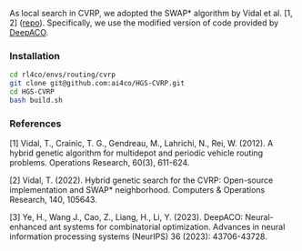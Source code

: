 As local search in CVRP, we adopted the SWAP* algorithm by Vidal et al. [1, 2] ([repo](https://github.com/vidalt/HGS-CVRP)). Specifically, we use the modified version of code provided by [DeepACO](https://github.com/henry-yeh/DeepACO/tree/main/cvrp_nls/HGS-CVRP-main).


### Installation

```bash
cd rl4co/envs/routing/cvrp
git clone git@github.com:ai4co/HGS-CVRP.git
cd HGS-CVRP
bash build.sh
```

### References

[1] Vidal, T., Crainic, T. G., Gendreau, M., Lahrichi, N., Rei, W. (2012). A hybrid genetic algorithm for multidepot and periodic vehicle routing problems. Operations Research, 60(3), 611-624.

[2] Vidal, T. (2022). Hybrid genetic search for the CVRP: Open-source implementation and SWAP* neighborhood. Computers & Operations Research, 140, 105643.

[3] Ye, H., Wang J., Cao, Z., Liang, H., Li, Y. (2023).
DeepACO: Neural-enhanced ant systems for combinatorial optimization. Advances in neural information processing systems (NeurIPS) 36 (2023): 43706-43728.
